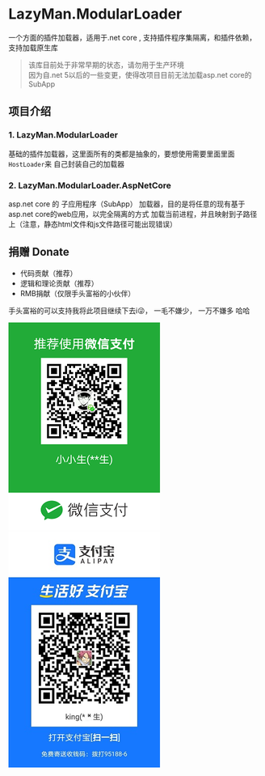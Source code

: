 LazyMan.ModularLoader
=========================

一个方面的插件加载器，适用于.net core , 支持插件程序集隔离，和插件依赖， 支持加载原生库

> 该库目前处于非常早期的状态，请勿用于生产环境  
> 因为自.net 5以后的一些变更，使得改项目目前无法加载asp.net core的SubApp

## 项目介绍

### 1. LazyMan.ModularLoader

基础的插件加载器，这里面所有的类都是抽象的，要想使用需要里面里面`HostLoader`来 自己封装自己的加载器


### 2. LazyMan.ModularLoader.AspNetCore

asp.net core 的 子应用程序（SubApp） 加载器，目的是将任意的现有基于asp.net core的web应用，以完全隔离的方式
加载当前进程，并且映射到子路径上（注意，静态html文件和js文件路径可能出现错误）


## 捐赠 Donate

- 代码贡献（推荐）
- 逻辑和理论贡献（推荐）
- RMB捐献（仅限手头富裕的小伙伴）

手头富裕的可以支持我将此项目继续下去i😜， 一毛不嫌少， 一万不嫌多 哈哈 

![wechat](./docs/assets/donate_wechat.png)
![alipay](./docs/assets/donate_alipay.jpg)
